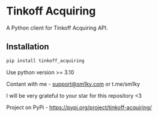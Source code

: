# Tinkoff Acquiring

A Python client for Tinkoff Acquiring API.

## Installation

```sh
pip install tinkoff_acquiring
```

Use python version >= 3.10

Contant with me - support@sm1ky.com or t.me/sm1ky

I will be very grateful to your star for this repository <3

Project on PyPi - https://pypi.org/project/tinkoff-acquiring/
